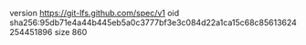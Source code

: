 version https://git-lfs.github.com/spec/v1
oid sha256:95db71e4a44b445eb5a0c3777bf3e3c084d22a1ca15c68c85613624254451896
size 860
